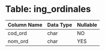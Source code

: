 # Table: ing_ordinales

| Column Name | Data Type | Nullable |
|-------------|-----------|----------|
| cod_ord | char | NO |
| nom_ord | char | YES |

